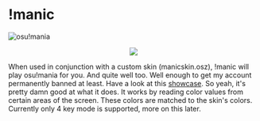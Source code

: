 # !manic
![osu!mania](https://topplays.xyz/static/modes/mode-mania2x.png "osu!mania")
<p align="center">
  <img src="https://topplays.xyz/static/modes/mode-mania2x.png">
</p>

When used in conjunction with a custom skin (manicskin.osz), !manic will play osu!mania for you. And quite well too. Well enough to get my account permanently banned at least. Have a look at this [showcase](https://www.youtube.com/watch?v=7hu7usAlcnw).
So yeah, it's pretty damn good at what it does. It works by reading color values from certain areas of the screen. These colors are matched to the skin's colors. Currently only 4 key mode is supported, more on this later.
